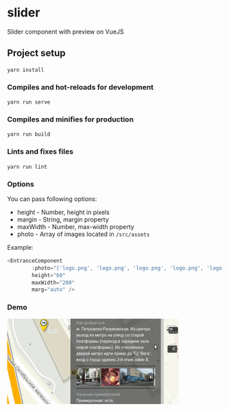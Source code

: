 # slider

Slider component with preview on VueJS

## Project setup
```
yarn install
```

### Compiles and hot-reloads for development
```
yarn run serve
```

### Compiles and minifies for production
```
yarn run build
```

### Lints and fixes files
```
yarn run lint
```

### Options 

You can pass following options:

* height - Number, height in pixels
* margin - String, margin property
* maxWidth - Number, max-width property
* photo - Array of images located in `/src/assets` 

Example:

```javascript
<EntranceComponent 
        :photo="['logo.png', 'logo.png', 'logo.png', 'logo.png', 'logo.png', 'logo.png','logo.png', 'logo.png', 'logo.png']" 
        height="60" 
        maxWidth="200"
        marg="auto" />
```
### Demo 

<img src="slider.gif" alt="demo">

